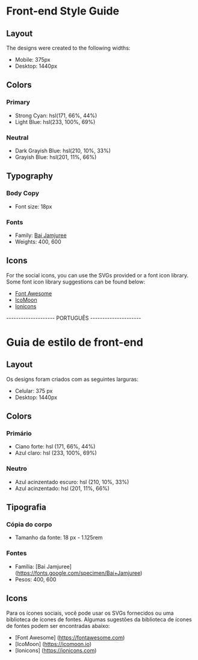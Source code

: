 # Front-end Style Guide

## Layout

The designs were created to the following widths:

- Mobile: 375px
- Desktop: 1440px

## Colors

### Primary

- Strong Cyan: hsl(171, 66%, 44%)
- Light Blue: hsl(233, 100%, 69%)

### Neutral

- Dark Grayish Blue: hsl(210, 10%, 33%)
- Grayish Blue: hsl(201, 11%, 66%)

## Typography

### Body Copy

- Font size: 18px

### Fonts

- Family: [Bai Jamjuree](https://fonts.google.com/specimen/Bai+Jamjuree)
- Weights: 400, 600

## Icons

For the social icons, you can use the SVGs provided or a font icon library. Some font icon library suggestions can be found below:

- [Font Awesome](https://fontawesome.com)
- [IcoMoon](https://icomoon.io)
- [Ionicons](https://ionicons.com)


-------------------- PORTUGUÊS ---------------------

# Guia de estilo de front-end

## Layout

Os designs foram criados com as seguintes larguras:

- Celular: 375 px
- Desktop: 1440px

## Colors

### Primário

- Ciano forte: hsl (171, 66%, 44%)
- Azul claro: hsl (233, 100%, 69%)

### Neutro

- Azul acinzentado escuro: hsl (210, 10%, 33%)
- Azul acinzentado: hsl (201, 11%, 66%)

## Tipografia

### Cópia do corpo

- Tamanho da fonte: 18 px - 1.125rem

### Fontes

- Família: [Bai Jamjuree] (https://fonts.google.com/specimen/Bai+Jamjuree)
- Pesos: 400, 600

## Icons

Para os ícones sociais, você pode usar os SVGs fornecidos ou uma biblioteca de ícones de fontes. Algumas sugestões da biblioteca de ícones de fontes podem ser encontradas abaixo:

- [Font Awesome] (https://fontawesome.com)
- [IcoMoon] (https://icomoon.io)
- [Ionicons] (https://ionicons.com)